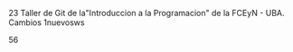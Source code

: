 
23
Taller de Git de la"Introduccion a la Programacion" de la FCEyN - UBA.
 Cambios 1nuevosws
 
 56
